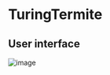 # TuringTermite
## User interface
![image](https://user-images.githubusercontent.com/49571325/188317601-68a9559b-ee2b-4062-b3ea-6b0e2e2f291f.png)

